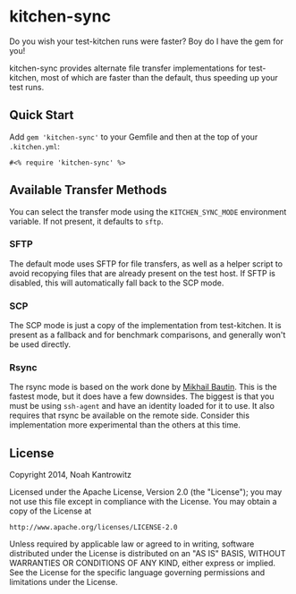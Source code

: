 kitchen-sync
============

Do you wish your test-kitchen runs were faster? Boy do I have the gem for you!

kitchen-sync provides alternate file transfer implementations for test-kitchen,
most of which are faster than the default, thus speeding up your test runs.

Quick Start
-----------

Add `gem 'kitchen-sync'` to your Gemfile and then at the top of your
`.kitchen.yml`:

```
#<% require 'kitchen-sync' %>
```

Available Transfer Methods
--------------------------

You can select the transfer mode using the `KITCHEN_SYNC_MODE` environment
variable. If not present, it defaults to `sftp`.

### SFTP

The default mode uses SFTP for file transfers, as well as a helper script to
avoid recopying files that are already present on the test host. If SFTP is
disabled, this will automatically fall back to the SCP mode.

### SCP

The SCP mode is just a copy of the implementation from test-kitchen. It is
present as a fallback and for benchmark comparisons, and generally won't be
used directly.

### Rsync

The rsync mode is based on the work done by [Mikhail Bautin](https://github.com/test-kitchen/test-kitchen/pull/359).
This is the fastest mode, but it does have a few downsides. The biggest is that
you must be using `ssh-agent` and have an identity loaded for it to use. It also
requires that rsync be available on the remote side. Consider this implementation
more experimental than the others at this time.

License
-------

Copyright 2014, Noah Kantrowitz

Licensed under the Apache License, Version 2.0 (the "License");
you may not use this file except in compliance with the License.
You may obtain a copy of the License at

    http://www.apache.org/licenses/LICENSE-2.0

Unless required by applicable law or agreed to in writing, software
distributed under the License is distributed on an "AS IS" BASIS,
WITHOUT WARRANTIES OR CONDITIONS OF ANY KIND, either express or implied.
See the License for the specific language governing permissions and
limitations under the License.
